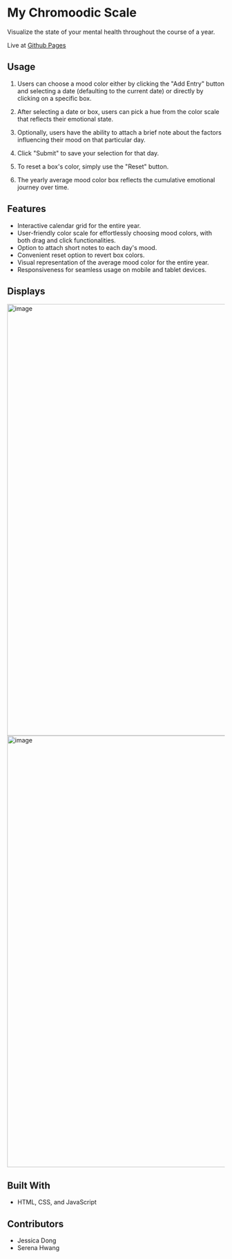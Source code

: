 # My Chromoodic Scale
Visualize the state of your mental health throughout the course of a year.

Live at [Github Pages](https://theheisenbugs.github.io/mood-board/)

## Usage
1. Users can choose a mood color either by clicking the "Add Entry" button and selecting a date (defaulting to the current date) or directly by clicking on a specific box.
  
2. After selecting a date or box, users can pick a hue from the color scale that reflects their emotional state.

3. Optionally, users have the ability to attach a brief note about the factors influencing their mood on that particular day.

4. Click "Submit" to save your selection for that day.
   
5. To reset a box's color, simply use the "Reset" button.

6. The yearly average mood color box reflects the cumulative emotional journey over time.
   
## Features
- Interactive calendar grid for the entire year.
- User-friendly color scale for effortlessly choosing mood colors, with both drag and click functionalities.
- Option to attach short notes to each day's mood.
- Convenient reset option to revert box colors.
- Visual representation of the average mood color for the entire year.
- Responsiveness for seamless usage on mobile and tablet devices.

## Displays
<img width="1000" alt="image" src="https://github.com/theheisenbugs/mood-board/assets/106443799/4162c6a1-1071-4b4a-8a37-e36514cc5fe3">
<img width="1000" alt="image" src="https://github.com/theheisenbugs/mood-board/assets/106443799/181b4f1d-7170-4874-9942-dbef9a6c6876">

## Built With
- HTML, CSS, and JavaScript

## Contributors
- Jessica Dong
- Serena Hwang


